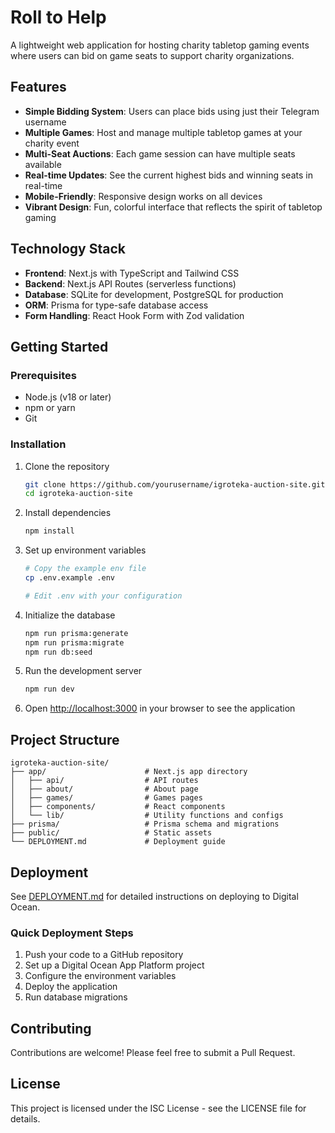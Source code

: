 # Roll to Help

A lightweight web application for hosting charity tabletop gaming events where users can bid on game seats to support charity organizations.

## Features

- **Simple Bidding System**: Users can place bids using just their Telegram username
- **Multiple Games**: Host and manage multiple tabletop games at your charity event
- **Multi-Seat Auctions**: Each game session can have multiple seats available
- **Real-time Updates**: See the current highest bids and winning seats in real-time
- **Mobile-Friendly**: Responsive design works on all devices
- **Vibrant Design**: Fun, colorful interface that reflects the spirit of tabletop gaming

## Technology Stack

- **Frontend**: Next.js with TypeScript and Tailwind CSS
- **Backend**: Next.js API Routes (serverless functions)
- **Database**: SQLite for development, PostgreSQL for production
- **ORM**: Prisma for type-safe database access
- **Form Handling**: React Hook Form with Zod validation

## Getting Started

### Prerequisites

- Node.js (v18 or later)
- npm or yarn
- Git

### Installation

1. Clone the repository
   ```bash
   git clone https://github.com/yourusername/igroteka-auction-site.git
   cd igroteka-auction-site
   ```

2. Install dependencies
   ```bash
   npm install
   ```

3. Set up environment variables
   ```bash
   # Copy the example env file
   cp .env.example .env
   
   # Edit .env with your configuration
   ```

4. Initialize the database
   ```bash
   npm run prisma:generate
   npm run prisma:migrate
   npm run db:seed
   ```

5. Run the development server
   ```bash
   npm run dev
   ```

6. Open [http://localhost:3000](http://localhost:3000) in your browser to see the application

## Project Structure

```
igroteka-auction-site/
├── app/                      # Next.js app directory
│   ├── api/                  # API routes
│   ├── about/                # About page
│   ├── games/                # Games pages
│   ├── components/           # React components
│   └── lib/                  # Utility functions and configs
├── prisma/                   # Prisma schema and migrations
├── public/                   # Static assets
└── DEPLOYMENT.md             # Deployment guide
```

## Deployment

See [DEPLOYMENT.md](DEPLOYMENT.md) for detailed instructions on deploying to Digital Ocean.

### Quick Deployment Steps

1. Push your code to a GitHub repository
2. Set up a Digital Ocean App Platform project
3. Configure the environment variables
4. Deploy the application
5. Run database migrations

## Contributing

Contributions are welcome! Please feel free to submit a Pull Request.

## License

This project is licensed under the ISC License - see the LICENSE file for details.
